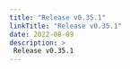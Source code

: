 ```yaml
---
title: "Release v0.35.1"
linkTitle: "Release v0.35.1"
date: 2022-08-09
description: >
 Release v0.35.1
---
```



